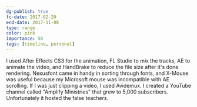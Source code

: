 ```yaml
---
dg-publish: true
fc-date: 2017-02-20
end-date: 2017-11-08
type: range
color: pink
importance: 50
tags: [timeline, personal]
---
```


I used After Effects CS3 for the animation, FL Studio to mix the tracks, AE to animate the video, and HandBrake to reduce the file size after it's done rendering. Nexusfont came in handy in sorting through fonts, and X-Mouse was useful because my Microsoft mouse was incompatible with AE scrolling. If I was just clipping a video, I used Avidemux. I created a YouTube channel called "Amplify Ministries" that grew to 5,000 subscribers. Unfortunately it hosted the false teachers.
